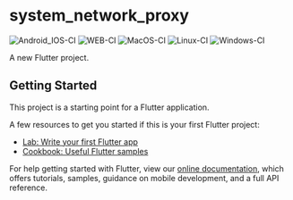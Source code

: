 # system_network_proxy

![Android_IOS-CI](https://github.com/triple-tree/system_network_proxy/workflows/Android_IOS-CI/badge.svg)
![WEB-CI](https://github.com/triple-tree/system_network_proxy/workflows/WEB-CI/badge.svg)
![MacOS-CI](https://github.com/triple-tree/system_network_proxy/workflows/MacOS-CI/badge.svg)
![Linux-CI](https://github.com/triple-tree/system_network_proxy/workflows/Linux-CI/badge.svg)
![Windows-CI](https://github.com/triple-tree/system_network_proxy/workflows/Windows-CI/badge.svg)

A new Flutter project.

## Getting Started

This project is a starting point for a Flutter application.

A few resources to get you started if this is your first Flutter project:

- [Lab: Write your first Flutter app](https://flutter.dev/docs/get-started/codelab)
- [Cookbook: Useful Flutter samples](https://flutter.dev/docs/cookbook)

For help getting started with Flutter, view our
[online documentation](https://flutter.dev/docs), which offers tutorials,
samples, guidance on mobile development, and a full API reference.
